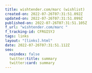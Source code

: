```yaml
---
title: wishtender.com/marc (wishlist)
created-on: 2022-07-26T07:31:51.092Z
updated-on: 2022-07-26T07:31:51.099Z
published-on: 2022-07-26T07:31:51.105Z
f_url: "wishtender.com/marc "
f_tracking-id: CFRGISYJ
tags: links
layout: "[links].html"
date: 2022-07-26T07:31:51.112Z
seo:
  noindex: false
  twitter:title: summary
  twitter:card: summary
---
```

